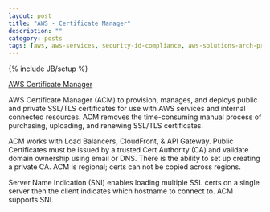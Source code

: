 ```yaml
---
layout: post
title: "AWS - Certificate Manager"
description: ""
category: posts
tags: [aws, aws-services, security-id-compliance, aws-solutions-arch-pro, aws-services]
---
```

{% include JB/setup %}

[AWS Certificate Manager](https://aws.amazon.com/certificate-manager/)

AWS Certificate Manager (ACM) to provision, manages, and deploys public and private SSL/TLS certificates for use with AWS services and internal connected resources. ACM removes the time-consuming manual process of purchasing, uploading, and renewing SSL/TLS certificates.

ACM works with Load Balancers, CloudFront, &amp; API Gateway. Public Certificates must be issued by a trusted Cert Authority (CA) and validate domain ownership using email or DNS. There is the ability to set up creating a private CA. ACM is regional; certs can not be copied across regions.

Server Name Indication (SNI) enables loading multiple SSL certs on a single server then the client indicates which hostname to connect to. ACM supports SNI.

